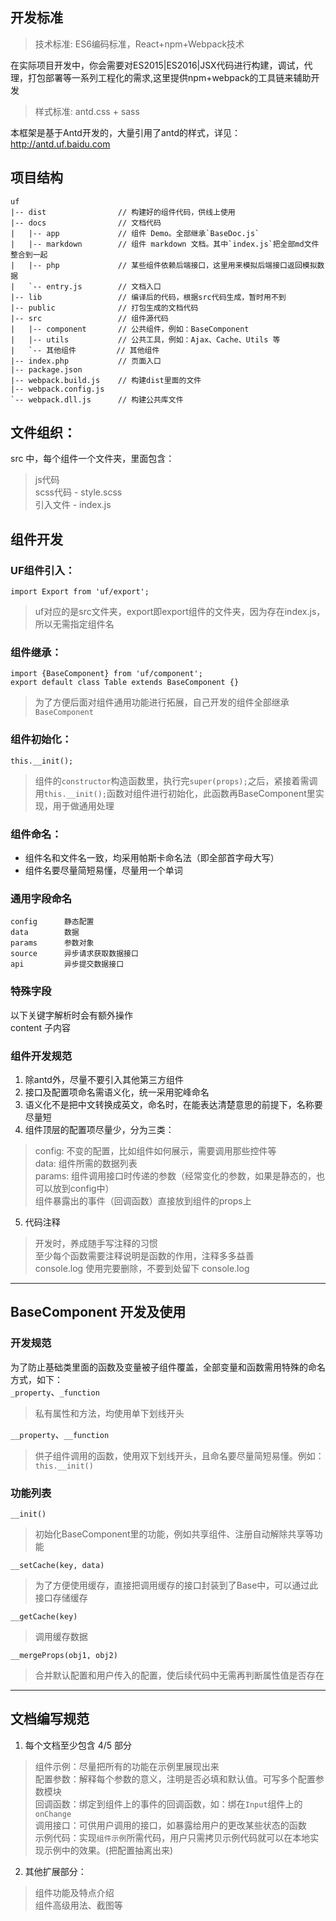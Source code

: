 ## 开发标准
> 技术标准: ES6编码标准，React+npm+Webpack技术  

在实际项目开发中，你会需要对ES2015|ES2016|JSX代码进行构建，调试，代理，打包部署等一系列工程化的需求,这里提供npm+webpack的工具链来辅助开发

> 样式标准: antd.css + sass

本框架是基于Antd开发的，大量引用了antd的样式，详见：http://antd.uf.baidu.com

## 项目结构
```
uf
|-- dist                // 构建好的组件代码，供线上使用
|-- docs                // 文档代码
|   |-- app             // 组件 Demo。全部继承`BaseDoc.js`
|   |-- markdown        // 组件 markdown 文档。其中`index.js`把全部md文件整合到一起
|   |-- php             // 某些组件依赖后端接口，这里用来模拟后端接口返回模拟数据
|   `-- entry.js        // 文档入口
|-- lib                 // 编译后的代码，根据src代码生成，暂时用不到
|-- public              // 打包生成的文档代码
|-- src                 // 组件源代码
|   |-- component       // 公共组件，例如：BaseComponent
|   |-- utils           // 公共工具，例如：Ajax、Cache、Utils 等
|   `-- 其他组件         // 其他组件
|-- index.php           // 页面入口
|-- package.json
|-- webpack.build.js    // 构建dist里面的文件
|-- webpack.config.js
`-- webpack.dll.js      // 构建公共库文件

```

## 文件组织：
src 中，每个组件一个文件夹，里面包含：
> js代码  
> scss代码 - style.scss  
> 引入文件 - index.js  


## 组件开发

### UF组件引入：
`import Export from 'uf/export';`
> uf对应的是src文件夹，export即export组件的文件夹，因为存在index.js，所以无需指定组件名  

### 组件继承：
`import {BaseComponent} from 'uf/component';`  
`export default class Table extends BaseComponent {}`
> 为了方便后面对组件通用功能进行拓展，自己开发的组件全部继承`BaseComponent`

### 组件初始化：
`this.__init();`
> 组件的`constructor`构造函数里，执行完`super(props);`之后，紧接着需调用`this.__init();`函数对组件进行初始化，此函数再BaseComponent里实现，用于做通用处理

### 组件命名：
* 组件名和文件名一致，均采用帕斯卡命名法（即全部首字母大写）
* 组件名要尽量简短易懂，尽量用一个单词

### 通用字段命名
```
config      静态配置
data        数据
params      参数对象
source      异步请求获取数据接口
api         异步提交数据接口
```

### 特殊字段
以下关键字解析时会有额外操作   
content     子内容


### 组件开发规范
1. 除antd外，尽量不要引入其他第三方组件
2. 接口及配置项命名需语义化，统一采用驼峰命名
3. 语义化不是把中文转换成英文，命名时，在能表达清楚意思的前提下，名称要尽量短
4. 组件顶层的配置项尽量少，分为三类：
> config: 不变的配置，比如组件如何展示，需要调用那些控件等  
> data:   组件所需的数据列表  
> params: 组件调用接口时传递的参数（经常变化的参数，如果是静态的，也可以放到config中）  
> 组件暴露出的事件（回调函数）直接放到组件的props上
5. 代码注释
> 开发时，养成随手写注释的习惯  
> 至少每个函数需要注释说明是函数的作用，注释多多益善  
> console.log 使用完要删除，不要到处留下 console.log

---
## BaseComponent 开发及使用

### 开发规范

为了防止基础类里面的函数及变量被子组件覆盖，全部变量和函数需用特殊的命名方式，如下：  
`_property`、`_function`  
> 私有属性和方法，均使用单下划线开头  

`__property`、`__function`  
> 供子组件调用的函数，使用双下划线开头，且命名要尽量简短易懂。例如：`this.__init()`

### 功能列表

`__init()`  
> 初始化BaseComponent里的功能，例如共享组件、注册自动解除共享等功能

`__setCache(key, data)`  
> 为了方便使用缓存，直接把调用缓存的接口封装到了Base中，可以通过此接口存储缓存

`__getCache(key)`  
> 调用缓存数据

`__mergeProps(obj1, obj2)`
> 合并默认配置和用户传入的配置，使后续代码中无需再判断属性值是否存在

---
## 文档编写规范
1. 每个文档至少包含 4/5 部分
> 组件示例：尽量把所有的功能在示例里展现出来  
> 配置参数：解释每个参数的意义，注明是否必填和默认值。可写多个配置参数模块  
> 回调函数：绑定到组件上的事件的回调函数，如：绑在`Input`组件上的`onChange`  
> 调用接口：可供用户调用的接口，如暴露给用户的更改某些状态的函数  
> 示例代码：实现`组件示例`所需代码，用户只需拷贝示例代码就可以在本地实现示例中的效果。(把配置抽离出来)
2. 其他扩展部分：
> 组件功能及特点介绍  
> 组件高级用法、截图等

